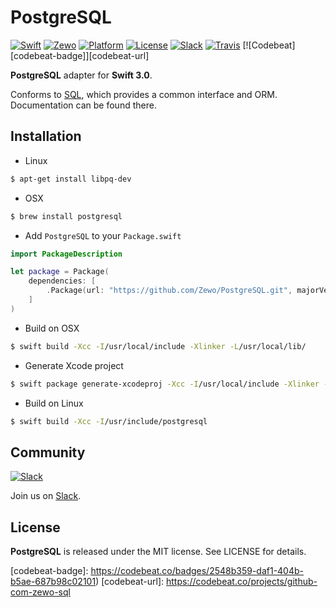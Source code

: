 # PostgreSQL

[![Swift][swift-badge]][swift-url]
[![Zewo][zewo-badge]][zewo-url]
[![Platform][platform-badge]][platform-url]
[![License][mit-badge]][mit-url]
[![Slack][slack-badge]][slack-url]
[![Travis][travis-badge]][travis-url]
[![Codebeat][codebeat-badge]][codebeat-url]

**PostgreSQL** adapter for **Swift 3.0**.

Conforms to [SQL](https://github.com/Zewo/SQL), which provides a common interface and ORM. Documentation can be found there.

## Installation

- Linux

```bash
$ apt-get install libpq-dev
```

- OSX

```bash
$ brew install postgresql
```

- Add `PostgreSQL` to your `Package.swift`

```swift
import PackageDescription

let package = Package(
    dependencies: [
        .Package(url: "https://github.com/Zewo/PostgreSQL.git", majorVersion: 0, minor: 13)
    ]
)

```

- Build on OSX
```bash
$ swift build -Xcc -I/usr/local/include -Xlinker -L/usr/local/lib/
```

- Generate Xcode project
```bash
$ swift package generate-xcodeproj -Xcc -I/usr/local/include -Xlinker -L/usr/local/lib/ -Xswiftc -I/usr/local/include
```

- Build on Linux
```bash
$ swift build -Xcc -I/usr/include/postgresql
```

## Community

[![Slack](http://s13.postimg.org/ybwy92ktf/Slack.png)](http://slack.zewo.io)

Join us on [Slack](http://slack.zewo.io).

## License

**PostgreSQL** is released under the MIT license. See LICENSE for details.

[swift-badge]: https://img.shields.io/badge/Swift-3.0-orange.svg?style=flat
[swift-url]: https://swift.org
[zewo-badge]: https://img.shields.io/badge/Zewo-0.13-FF7565.svg?style=flat
[zewo-url]: http://zewo.io
[platform-badge]: https://img.shields.io/badge/Platform-Mac%20%26%20Linux-lightgray.svg?style=flat
[platform-url]: https://swift.org
[mit-badge]: https://img.shields.io/badge/License-MIT-blue.svg?style=flat
[mit-url]: https://tldrlegal.com/license/mit-license
[slack-image]: http://s13.postimg.org/ybwy92ktf/Slack.png
[slack-badge]: https://zewo-slackin.herokuapp.com/badge.svg
[slack-url]: http://slack.zewo.io
[travis-badge]: https://travis-ci.org/Zewo/SQL.svg?branch=master
[travis-url]: https://travis-ci.org/Zewo/SQL
[codebeat-badge]: https://codebeat.co/badges/2548b359-daf1-404b-b5ae-687b98c02101)
[codebeat-url]: https://codebeat.co/projects/github-com-zewo-sql
